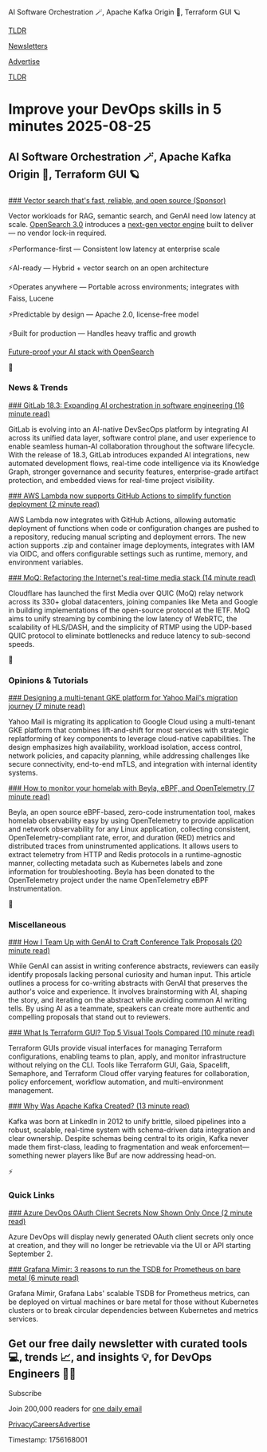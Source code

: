 AI Software Orchestration 🪄, Apache Kafka Origin 🤖, Terraform GUI 🪐

[TLDR](/)

[Newsletters](/newsletters)

[Advertise](https://advertise.tldr.tech/)

[TLDR](/)

# Improve your DevOps skills in 5 minutes 2025-08-25

## AI Software Orchestration 🪄, Apache Kafka Origin 🤖, Terraform GUI 🪐

### 

[### Vector search that's fast, reliable, and open source (Sponsor)](https://hubs.la/Q03DMjFF0)

Vector workloads for RAG, semantic search, and GenAI need low latency at scale. [OpenSearch 3.0](https://hubs.la/Q03DMjFF0) introduces a [next-gen vector engine](https://hubs.la/Q03DMjFF0) built to deliver — no vendor lock-in required.

⚡️Performance-first — Consistent low latency at enterprise scale

⚡️AI-ready — Hybrid + vector search on an open architecture

⚡️Operates anywhere — Portable across environments; integrates with Faiss, Lucene

⚡️Predictable by design — Apache 2.0, license-free model

⚡️Built for production — Handles heavy traffic and growth

[Future-proof your AI stack with OpenSearch](https://hubs.la/Q03DMjFF0)

📱

### News & Trends

[### GitLab 18.3: Expanding AI orchestration in software engineering (16 minute read)](https://about.gitlab.com/blog/gitlab-18-3-expanding-ai-orchestration-in-software-engineering/?utm_source=tldrdevops)

GitLab is evolving into an AI-native DevSecOps platform by integrating AI across its unified data layer, software control plane, and user experience to enable seamless human-AI collaboration throughout the software lifecycle. With the release of 18.3, GitLab introduces expanded AI integrations, new automated development flows, real-time code intelligence via its Knowledge Graph, stronger governance and security features, enterprise-grade artifact protection, and embedded views for real-time project visibility.

[### AWS Lambda now supports GitHub Actions to simplify function deployment (2 minute read)](https://aws.amazon.com/about-aws/whats-new/2025/08/aws-lambda-github-actions-function-deployment/?utm_source=tldrdevops)

AWS Lambda now integrates with GitHub Actions, allowing automatic deployment of functions when code or configuration changes are pushed to a repository, reducing manual scripting and deployment errors. The new action supports .zip and container image deployments, integrates with IAM via OIDC, and offers configurable settings such as runtime, memory, and environment variables.

[### MoQ: Refactoring the Internet's real-time media stack (14 minute read)](https://blog.cloudflare.com/moq/?utm_source=tldrdevops)

Cloudflare has launched the first Media over QUIC (MoQ) relay network across its 330+ global datacenters, joining companies like Meta and Google in building implementations of the open-source protocol at the IETF. MoQ aims to unify streaming by combining the low latency of WebRTC, the scalability of HLS/DASH, and the simplicity of RTMP using the UDP-based QUIC protocol to eliminate bottlenecks and reduce latency to sub-second speeds.

🚀

### Opinions & Tutorials

[### Designing a multi-tenant GKE platform for Yahoo Mail's migration journey (7 minute read)](https://cloud.google.com/blog/products/containers-kubernetes/understanding-yahoo-mails-multi-tenant-gke-platform-design/?utm_source=tldrdevops)

Yahoo Mail is migrating its application to Google Cloud using a multi-tenant GKE platform that combines lift-and-shift for most services with strategic replatforming of key components to leverage cloud-native capabilities. The design emphasizes high availability, workload isolation, access control, network policies, and capacity planning, while addressing challenges like secure connectivity, end-to-end mTLS, and integration with internal identity systems.

[### How to monitor your homelab with Beyla, eBPF, and OpenTelemetry (7 minute read)](https://grafana.com/blog/2025/08/22/how-to-monitor-your-homelab-with-beyla-ebpf-and-opentelemetry/?utm_source=tldrdevops)

Beyla, an open source eBPF-based, zero-code instrumentation tool, makes homelab observability easy by using OpenTelemetry to provide application and network observability for any Linux application, collecting consistent, OpenTelemetry-compliant rate, error, and duration (RED) metrics and distributed traces from uninstrumented applications. It allows users to extract telemetry from HTTP and Redis protocols in a runtime-agnostic manner, collecting metadata such as Kubernetes labels and zone information for troubleshooting. Beyla has been donated to the OpenTelemetry project under the name OpenTelemetry eBPF Instrumentation.

🎁

### Miscellaneous

[### How I Team Up with GenAI to Craft Conference Talk Proposals (20 minute read)](https://www.cncf.io/blog/2025/08/22/how-i-team-up-with-genai-to-craft-conference-talk-proposals/?utm_source=tldrdevops)

While GenAI can assist in writing conference abstracts, reviewers can easily identify proposals lacking personal curiosity and human input. This article outlines a process for co-writing abstracts with GenAI that preserves the author's voice and experience. It involves brainstorming with AI, shaping the story, and iterating on the abstract while avoiding common AI writing tells. By using AI as a teammate, speakers can create more authentic and compelling proposals that stand out to reviewers.

[### What Is Terraform GUI? Top 5 Visual Tools Compared (10 minute read)](https://spacelift.io/blog/terraform-gui?utm_source=tldrdevops)

Terraform GUIs provide visual interfaces for managing Terraform configurations, enabling teams to plan, apply, and monitor infrastructure without relying on the CLI. Tools like Terraform GUI, Gaia, Spacelift, Semaphore, and Terraform Cloud offer varying features for collaboration, policy enforcement, workflow automation, and multi-environment management.

[### Why Was Apache Kafka Created? (13 minute read)](https://bigdata.2minutestreaming.com/p/why-was-apache-kafka-created?utm_source=tldrdevops)

Kafka was born at LinkedIn in 2012 to unify brittle, siloed pipelines into a robust, scalable, real-time system with schema-driven data integration and clear ownership. Despite schemas being central to its origin, Kafka never made them first-class, leading to fragmentation and weak enforcement—something newer players like Buf are now addressing head-on.

⚡️

### Quick Links

[### Azure DevOps OAuth Client Secrets Now Shown Only Once (2 minute read)](https://devblogs.microsoft.com/devops/azure-devops-oauth-client-secrets-now-shown-only-once/?utm_source=tldrdevops)

Azure DevOps will display newly generated OAuth client secrets only once at creation, and they will no longer be retrievable via the UI or API starting September 2.

[### Grafana Mimir: 3 reasons to run the TSDB for Prometheus on bare metal (6 minute read)](https://grafana.com/blog/2025/08/22/grafana-mimir-3-reasons-to-run-the-tsdb-for-prometheus-on-bare-metal/?utm_source=tldrdevops)

Grafana Mimir, Grafana Labs' scalable TSDB for Prometheus metrics, can be deployed on virtual machines or bare metal for those without Kubernetes clusters or to break circular dependencies between Kubernetes and metrics services.

## Get our free daily newsletter with curated tools 💻, trends 📈, and insights 💡, for DevOps Engineers 👨‍💻

Subscribe

Join 200,000 readers for [one daily email](/api/latest/devops)

[Privacy](/privacy)[Careers](https://jobs.ashbyhq.com/tldr.tech)[Advertise](/devops/advertise)

Timestamp: 1756168001